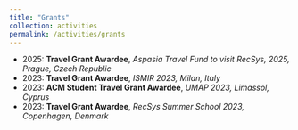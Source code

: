 ```yaml
---
title: "Grants"
collection: activities
permalink: /activities/grants
---
```


* 2025: <b>Travel Grant Awardee</b>, <i>Aspasia Travel Fund to visit RecSys, 2025, Prague, Czech Republic</i>
* 2023: <b>Travel Grant Awardee</b>, <i>ISMIR 2023, Milan, Italy</i>
* 2023: <b>ACM Student Travel Grant Awardee</b>, <i>UMAP 2023, Limassol, Cyprus</i>
* 2023: <b>Travel Grant Awardee</b>, <i>RecSys Summer School 2023, Copenhagen, Denmark</i>